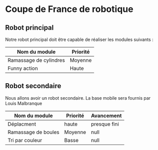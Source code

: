 # Coupe de France de robotique

## Robot principal

Notre robot principal doit être capable de réaliser les modules suivants :

| Nom du module | Priorité |
|---|---|
|Ramassage de cylindres |Moyenne|
|Funny action |Haute|

## Robot secondaire

Nous allons avoir un robot secondaire. La base mobile sera fournis par Louis Malbranque

| Nom du module | Priorité | Avancement |
|---|---|---|
|Déplacment| haute | presque fini |
|Ramassage de boules |Moyenne|null|
|Tri par couleur |Basse|null|

